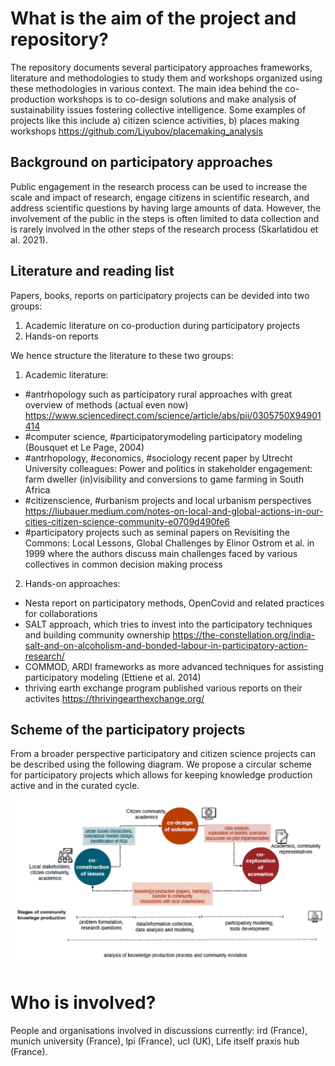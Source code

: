 # What is the aim of the project and repository?
The repository documents several participatory approaches frameworks, literature and methodologies to study them and workshops organized using these methodologies in various context.
The main idea behind the co-production workshops is to co-design solutions and make analysis of sustainability issues fostering collective intelligence. 
Some examples of projects like this include a) citizen science activities, b) places making workshops https://github.com/Liyubov/placemaking_analysis 

## Background on participatory approaches 

Public engagement in the research process can be used to increase the scale and impact of research, engage citizens in scientific research, and address scientific questions by having large amounts of data. However, the involvement of the public in the steps is often limited to data collection and is rarely involved in the other steps of the research process (Skarlatidou et al. 2021). 

## Literature and reading list   


Papers, books, reports  on participatory projects can be devided into two groups:
1. Academic literature on co-production during participatory projects 
2. Hands-on reports 

We hence structure the literature to these two groups:

1. Academic literature:
- #antrhopology such as participatory rural approaches with great overview of methods (actual even now) https://www.sciencedirect.com/science/article/abs/pii/0305750X94901414
- #computer science, #participatorymodeling participatory modeling (Bousquet et Le Page, 2004)
- #antrhopology, #economics, #sociology recent paper by Utrecht University colleagues: Power and politics in stakeholder engagement: farm dweller (in)visibility and conversions to game farming in South Africa
- #citizenscience, #urbanism projects and local urbanism perspectives https://liubauer.medium.com/notes-on-local-and-global-actions-in-our-cities-citizen-science-community-e0709d490fe6
- #participatory projects such as seminal papers on Revisiting the Commons: Local Lessons, Global Challenges by Elinor Ostrom et al. in 1999 where the authors discuss main challenges faced by various collectives in common decision making process 

2. Hands-on approaches:
- Nesta report on participatory methods, OpenCovid and related practices for collaborations
- SALT approach, which tries to invest into the participatory techniques and building community ownership https://the-constellation.org/india-salt-and-on-alcoholism-and-bonded-labour-in-participatory-action-research/
- COMMOD, ARDI frameworks as more advanced techniques for assisting participatory modeling (Ettiene et al. 2014)
- thriving earth exchange program published various reports on their activites  https://thrivingearthexchange.org/

## Scheme of the participatory projects 

From a broader perspective participatory and citizen science projects can be described using the following diagram.
We propose a circular scheme for participatory projects which allows for keeping knowledge production active and in the curated cycle. 

![plot](https://github.com/cityinteractionlab/participatory_approaches/blob/main/figures/co-production%20workshops.PNG)

# Who is involved?
People and organisations involved in discussions currently: ird (France), munich university (France), lpi (France), ucl (UK), Life itself praxis hub (France). 


